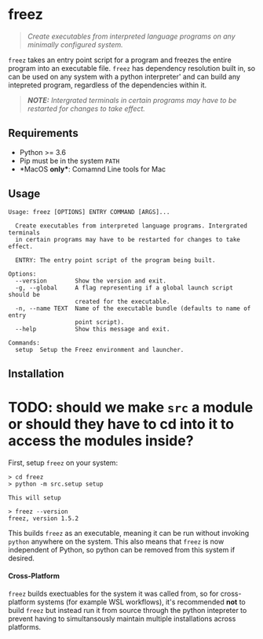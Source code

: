 # freez
> *Create executables from interpreted language programs on any minimally configured system.*


`freez` takes an entry point script for a program and freezes the entire program into an executable file. `freez` has dependency resolution built in, so can be used on any system with a python interpreter' and can build any intepreted program, regardless of the dependencies within it.

> ***NOTE:** Intergrated terminals in certain programs may have to be restarted for changes to take effect.*

## Requirements

- Python >= 3.6
- Pip must be in the system `PATH`
- \*MacOS **only\***: Comamnd Line tools for Mac

## Usage

```
Usage: freez [OPTIONS] ENTRY COMMAND [ARGS]...

  Create executables from interpreted language programs. Intergrated terminals
  in certain programs may have to be restarted for changes to take effect.

  ENTRY: The entry point script of the program being built.

Options:
  --version        Show the version and exit.
  -g, --global     A flag representing if a global launch script should be
                   created for the executable.
  -n, --name TEXT  Name of the executable bundle (defaults to name of entry
                   point script).
  --help           Show this message and exit.

Commands:
  setup  Setup the Freez environment and launcher.
```

## Installation

# TODO: should we make `src` a module or should they have to cd into it to access the modules inside?
First, setup `freez` on your system:

```
> cd freez
> python -m src.setup setup

This will setup

> freez --version
freez, version 1.5.2
```

This builds `freez` as an executable, meaning it can be run without invoking `python` anywhere on the system. This also means that `freez` is now independent of Python, so python can be removed from this system if desired.

#### **Cross-Platform**
`freez` builds exectuables for the system it was called from, so for cross-platform systems (for example WSL workflows), it's recommended **not** to build `freez` but instead run it from source through the python intepreter to prevent having to simultansously maintain multiple installations across platforms.